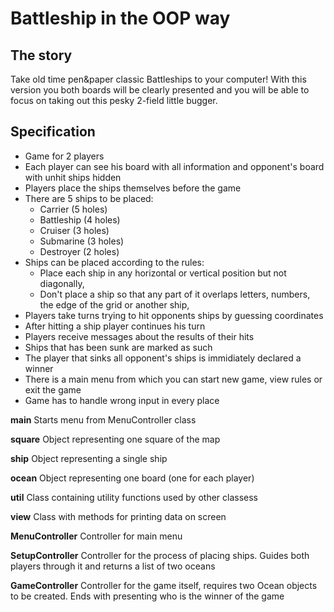 # Battleship in the OOP way

## The story
Take old time pen&paper classic Battleships to your computer! 
With this version you both boards will be clearly presented 
and you will be able to focus on taking out this pesky 2-field
little bugger. 

## Specification
* Game for 2 players
* Each player can see his board with all information and opponent's board with unhit ships hidden
* Players place the ships themselves before the game
* There are 5 ships to be placed: 
    * Carrier (5 holes)
    * Battleship (4 holes)
    * Cruiser (3 holes)
    * Submarine (3 holes)
    * Destroyer (2 holes)
* Ships can be placed according to the rules:
    * Place each ship in any horizontal or vertical position but not diagonally,
    * Don't place a ship so that any part of it overlaps letters, numbers, the edge of the grid or another ship,
* Players take turns trying to hit opponents ships by guessing coordinates
* After hitting a ship player continues his turn
* Players receive messages about the results of their hits
* Ships that has been sunk are marked as such
* The player that sinks all opponent's ships is immidiately declared a winner
* There is a main menu from which you can start new game, view rules or exit the game
* Game has to handle wrong input in every place


__main__
Starts menu from MenuController class

__square__
Object representing one square of the map

__ship__
Object representing a single ship

__ocean__
Object representing one board (one for each player)

__util__
Class containing utility functions used by other classess

__view__
Class with methods for printing data on screen

__MenuController__
Controller for main menu

__SetupController__
Controller for the process of placing ships. Guides both players through it and returns a list of two oceans

__GameController__
Controller for the game itself, requires two Ocean objects to be created. Ends with presenting who is the winner of the game